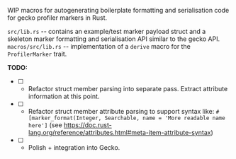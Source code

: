 WIP macros for autogenerating boilerplate formatting and serialisation code for gecko profiler markers in Rust. 

`src/lib.rs` -- contains an example/test marker payload struct and a skeleton marker formatting and serialisation API similar to the gecko API.
`macros/src/lib.rs` -- implementation of a `derive` macro for the `ProfilerMarker` trait.

**TODO:**

- [ ] - Refactor struct member parsing into separate pass. Extract attribute information at this point.
- [ ] - Refactor struct member attribute parsing to support syntax like: `#[marker_format(Integer, Searchable, name = 'More readable name here']` (see https://doc.rust-lang.org/reference/attributes.html#meta-item-attribute-syntax)
- [ ] - Polish + integration into Gecko.
